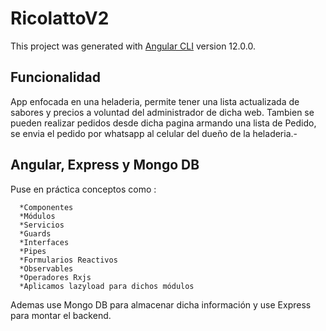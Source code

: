 # RicolattoV2

This project was generated with [Angular CLI](https://github.com/angular/angular-cli) version 12.0.0.

## Funcionalidad

App enfocada en una heladeria, permite tener una lista actualizada de sabores y precios a voluntad del administrador de dicha web. Tambien se pueden realizar pedidos desde dicha pagina armando una lista de Pedido, se envia el pedido por whatsapp al celular del dueño de la heladeria.-

## Angular, Express y Mongo DB

Puse en práctica conceptos como :

      *Componentes
      *Módulos 
      *Servicios
      *Guards
      *Interfaces
      *Pipes
      *Formularios Reactivos
      *Observables
      *Operadores Rxjs
      *Aplicamos lazyload para dichos módulos
      
 Ademas use Mongo DB para almacenar dicha información y use Express para montar el backend.
